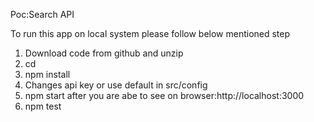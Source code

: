 Poc:Search API


To run this app on local system please follow below mentioned step

1. Download code from github and unzip
2. cd <path of source code>
3. npm install
4. Changes api key or use default in src/config
5. npm start after you are abe to see on browser:http://localhost:3000
6. npm test 

